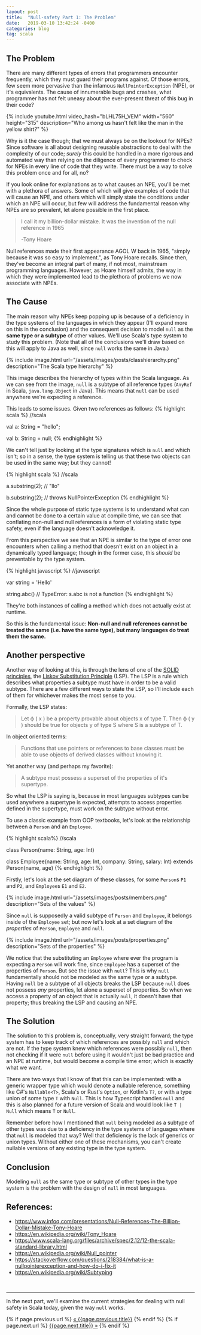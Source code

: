 ```yaml
---
layout: post
title:  "Null-safety Part 1: The Problem"
date:   2019-03-10 13:42:24 -0400
categories: blog
tag: scala
---
```


## The Problem

There are many different types of errors that programmers encounter frequently, which they must guard their programs against. Of those errors, few seem more pervasive than the infamous `NullPointerException` (NPE), or it's equivalents. The cause of innumerable bugs and crashes, what programmer has not felt uneasy about the ever-present threat of this bug in their code?

{% include youtube.html video_hash="bLHL75H_VEM" width="560" height="315" description="Who among us hasn't felt like the man in the yellow shirt?" %}

Why is it the case though; that we must always be on the lookout for NPEs?  Since software is all about designing reusable abstractions to deal with the complexity of our code; _surely_ this could be handled in a more rigorous and automated way than relying on the diligence of every programmer to check for NPEs in every line of code that they write.  There must be a way to solve this problem once and for all, no?

If you look online for explanations as to what causes an NPE, you'll be met with a plethora of answers.  Some of which will give examples of code that will cause an NPE, and others which will simply state the conditions under which an NPE will occur, but few will address the fundamental reason why NPEs are so prevalent, let alone possible in the first place.

> I call it my billion-dollar mistake. It was the invention of the null reference in 1965
>
> -Tony Hoare

Null references made their first appearance AGOL W back in 1965, "simply because it was so easy to implement.", as Tony Hoare recalls.  Since then, they've become an integral part of many, if not most, mainstream programming languages.  However, as Hoare himself admits, the way in which they were implemented lead to the plethora of problems we now associate with NPEs.

## The Cause

The main reason why NPEs keep popping up is because of a deficiency in the type systems of the languages in which they appear (I'll expand more on this in the conclusion) and the consequent decision to model `null` as the **same type or a subtype** of other values.  We'll use Scala's type system to study this problem.  (Note that all of the conclusions we'll draw based on this will apply to Java as well, since `null` works the same in Java.)

{% include image.html url="/assets/images/posts/classhierarchy.png" description="The Scala type hierarchy" %}

This image describes the hierarchy of types within the Scala language.  As we can see from the image, `null` is a subtype of all reference types (`AnyRef` in Scala, `java.lang.Object` in Java).  This means that `null` can be used anywhere we're expecting a reference.

This leads to some issues. Given two references as follows:
{% highlight scala %}
//scala

val a: String = "hello";

val b: String = null;
{% endhighlight %}

We can't tell just by looking at the type signatures which is `null` and which isn't; so in a sense, the type system is telling us that these two objects can be used in the same way; but they cannot!

{% highlight scala %}
//scala

a.substring(2); // "llo"

b.substring(2); // throws NullPointerException
{% endhighlight %}

Since the whole purpose of static type systems is to understand what can and cannot be done to a certain value at compile time, we can see that conflating non-null and null references is a form of violating static type safety, even if the language doesn't acknowledge it.

From this perspective we see that an NPE is similar to the type of error one encounters when calling a method that doesn't exist on an object in a dynamically typed language; though in the former case, this _should_ be preventable by the type system.

{% highlight javascript %}
//javascript

var string = 'Hello'

string.abc() // TypeError: s.abc is not a function
{% endhighlight %}

They're both instances of calling a method which does not actually exist at runtime.

So this is the fundamental issue: **Non-null and null references cannot be treated the same (i.e. have the same type), but many languages do treat them the same.**

## Another perspective

Another way of looking at this, is through the lens of one of the [SOLID principles](https://en.wikipedia.org/wiki/SOLID), the [Liskov Substitution Principle](https://en.wikipedia.org/wiki/Liskov_substitution_principle) (LSP).  The LSP is a rule which describes what properties a subtype must have in order to be a valid subtype. There are a few different ways to state the LSP, so I'll include each of them for whichever makes the most sense to you.

Formally, the LSP states:

> Let ϕ ( x ) be a property provable about objects x of type T. Then ϕ ( y ) should be true for objects y of type S where S is a subtype of T. 

In object oriented terms:

> Functions that use pointers or references to base classes must be able to use objects of derived classes without knowing it.

Yet another way (and perhaps my favorite):

> A subtype must possess a superset of the properties of it's supertype.

So what the LSP is saying is, because in most languages subtypes can be used anywhere a supertype is expected, attempts to access properties defined in the supertype, must work on the subtype without error.

To use a classic example from OOP textbooks, let's look at the relationship between a `Person` and an `Employee`.

{% highlight scala%}
//scala 

class Person(name: String, age: Int)

class Employee(name: String, age: Int, company: String, salary: Int)
 extends Person(name, age)
{% endhighlight %}

Firstly, let's look at the set diagram of these classes, for some `Person`s `P1` and `P2`, and `Employee`s `E1` and `E2`.

{% include image.html url="/assets/images/posts/members.png" description="Sets of the values" %}

Since `null` is supposedly a valid subtype of `Person` and `Employee`, it belongs inside of the `Employee` set; but now let's look at a set diagram of the *properties* of `Person`, `Employee` and `null`.

{% include image.html url="/assets/images/posts/properties.png" description="Sets of the properties" %}

We notice that the substituting an `Employee` where ever the program is expecting a `Person` will work fine, since `Employee` has a superset of the properties of `Person`.  But see the issue with `null`?  This is why `null` fundamentally should not be modeled as the same type or a subtype.  Having `null` be a subtype of all objects breaks the LSP because `null` does not possess _any_ properties, let alone a superset of properties.  So when we access a property of an object that is actually `null`, it doesn't have that property; thus breaking the LSP and causing an NPE.

## The Solution

The solution to this problem is, conceptually, very straight forward;  the type system has to keep track of which references are possibly `null` and which are not.  If the type system knew which references were possibly `null`, then not checking if it were `null` before using it wouldn't just be bad practice and an NPE at runtime, but would become a compile time error; which is exactly what we want.

There are two ways that I know of that this can be implemented:  with a generic wrapper type which would denote a nullable reference, something like C#'s `Nullable<T>`, Scala's or Rust's `Option`, or Kotlin's `T?`, or with a type union of some type `T` with `Null`.  This is how Typescript handles `null` and this is also planned for a future version of Scala and would look like `T | Null` which means `T` or `Null`.

Remember before how I mentioned that `null` being modeled as a subtype of other types was due to a deficiency in the type systems of languages where that `null` is modeled that way?  Well that deficiency is the lack of generics or union types.  Without either one of these mechanisms, you can't create nullable versions of any existing type in the type system.

## Conclusion

Modeling `null` as the same type or subtype of other types in the type system is the problem with the design of `null` in most languages.

## References:

* <https://www.infoq.com/presentations/Null-References-The-Billion-Dollar-Mistake-Tony-Hoare>
* <https://en.wikipedia.org/wiki/Tony_Hoare>
* <https://www.scala-lang.org/files/archive/spec/2.12/12-the-scala-standard-library.html>
* <https://en.wikipedia.org/wiki/Null_pointer>
* <https://stackoverflow.com/questions/218384/what-is-a-nullpointerexception-and-how-do-i-fix-it>
* <https://en.wikipedia.org/wiki/Subtyping>

<br/>

***

In the next part, we'll examine the current strategies for dealing with null safety in Scala today, given the way `null` works.

<div class="PageNavigation">
  {% if page.previous.url %}
    <a class="prev" href="{{page.previous.url}}">&laquo; {{page.previous.title}}</a>
  {% endif %}
  {% if page.next.url %}
    <a class="next" href="{{page.next.url}}">{{page.next.title}} &raquo;</a>
  {% endif %}
</div>

